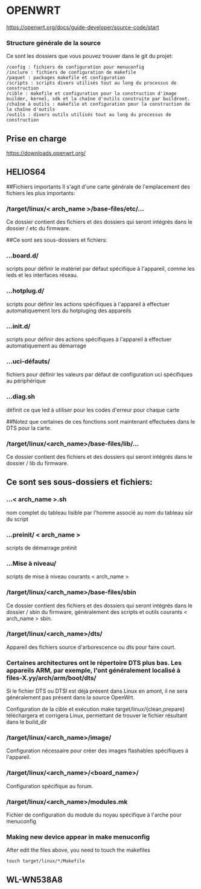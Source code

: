 # OPENWRT

https://openwrt.org/docs/guide-developer/source-code/start

### Structure générale de la source
Ce sont les dossiers que vous pouvez trouver dans le git du projet:

    /config : fichiers de configuration pour menuconfig
    /inclure : fichiers de configuration de makefile
    /paquet : packages makefile et configuration
    /scripts : scripts divers utilisés tout au long du processus de construction
    /cible : makefile et configuration pour la construction d'image builder, kernel, sdk et la chaîne d'outils construite par buildroot.
    /chaîne à outils : makefile et configuration pour la construction de la chaîne d'outils
    /outils : divers outils utilisés tout au long du processus de construction

## Prise en charge 
https://downloads.openwrt.org/

## HELIOS64

##Fichiers importants
Il s'agit d'une carte générale de l'emplacement des fichiers les plus importants:

### /target/linux/< arch_name >/base-files/etc/…
Ce dossier contient des fichiers et des dossiers qui seront intégrés dans le dossier / etc du firmware.

##Ce sont ses sous-dossiers et fichiers:

### …board.d/ 
scripts pour définir le matériel par défaut spécifique à l'appareil, comme les leds et les interfaces réseau.
### …hotplug.d/ 
scripts pour définir les actions spécifiques à l'appareil à effectuer automatiquement lors du hotpluging des appareils
### …init.d/ 
scripts pour définir des actions spécifiques à l'appareil à effectuer automatiquement au démarrage
### …uci-défauts/ 
fichiers pour définir les valeurs par défaut de configuration uci spécifiques au périphérique
### …diag.sh 
définit ce que led à utiliser pour les codes d'erreur pour chaque carte

##Notez que certaines de ces fonctions sont maintenant effectuées dans le DTS pour la carte.

### /target/linux/<arch_name>/base-files/lib/…
Ce dossier contient des fichiers et des dossiers qui seront intégrés dans le dossier / lib du firmware.

## Ce sont ses sous-dossiers et fichiers:

### …< arch_name >.sh 
nom complet du tableau lisible par l'homme associé au nom du tableau sûr du script

### …preinit/ < arch_name > 
scripts de démarrage préinit

### …Mise à niveau/ 
scripts de mise à niveau courants < arch_name >

### /target/linux/<arch_name>/base-files/sbin
Ce dossier contient des fichiers et des dossiers qui seront intégrés dans le dossier / sbin du firmware, généralement des scripts et outils courants < arch_name > sbin.

### /target/linux/<arch_name>/dts/
Appareil des fichiers source d'arborescence ou dts pour faire court.

### Certaines architectures ont le répertoire DTS plus bas. Les appareils ARM, par exemple, l'ont généralement localisé à files-X.yy/arch/arm/boot/dts/

Si le fichier DTS ou DTSI est déjà présent dans Linux en amont, il ne sera généralement pas présent dans la source OpenWrt. 

Configuration de la cible et exécution make target/linux/{clean,prepare} téléchargera et corrigera Linux, permettant de trouver le fichier résultant dans le build_dir

### /target/linux/<arch_name>/image/
Configuration nécessaire pour créer des images flashables spécifiques à l'appareil.

### /target/linux/<arch_name>/<board_name>/
Configuration spécifique au forum.

### /target/linux/<arch_name>/modules.mk
Fichier de configuration du module du noyau spécifique à l'arche pour menuconfig

### Making new device appear in make menuconfig
After edit the files above, you need to touch the makefiles

    touch target/linux/*/Makefile



## WL-WN538A8

